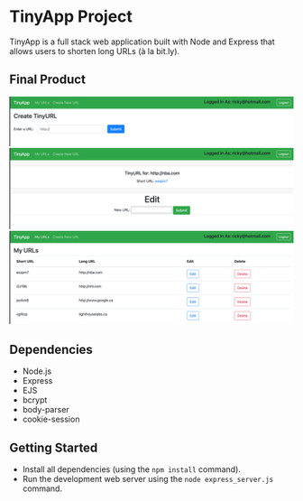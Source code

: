 # TinyApp Project

TinyApp is a full stack web application built with Node and Express that allows users to shorten long URLs (à la bit.ly).

## Final Product

!["URL fields and"](https://github.com/Rickwu93/tinyapp/blob/master/docs/urls-page1.png?raw=true)
!["A random shortURL is generated from the LongURL that redirects to the website"](https://github.com/Rickwu93/tinyapp/blob/master/docs/urls-page3.png..png?raw=true)
!["Allows user to store their long URLs and short URLs"](https://github.com/Rickwu93/tinyapp/blob/master/docs/urls-page2.png..png?raw=true)

## Dependencies

- Node.js
- Express
- EJS
- bcrypt
- body-parser
- cookie-session


## Getting Started

- Install all dependencies (using the `npm install` command).
- Run the development web server using the `node express_server.js` command.